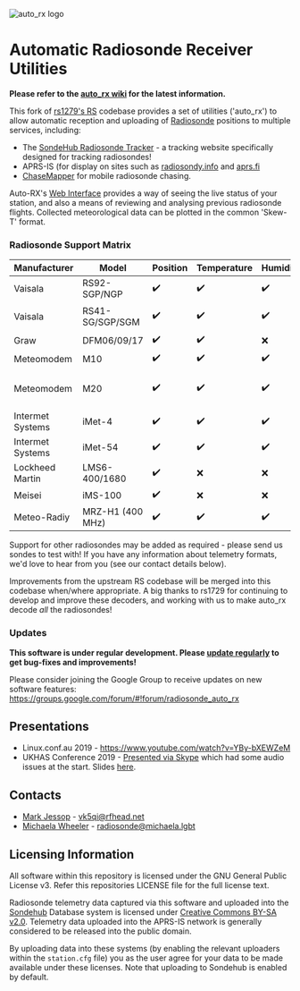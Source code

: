 ![auto_rx logo](autorx.png)
# Automatic Radiosonde Receiver Utilities

**Please refer to the [auto_rx wiki](https://github.com/projecthorus/radiosonde_auto_rx/wiki) for the latest information.**

This fork of [rs1279's RS](https://github.com/rs1729/RS) codebase provides a set of utilities ('auto_rx') to allow automatic reception and uploading of [Radiosonde](https://en.wikipedia.org/wiki/Radiosonde) positions to multiple services, including:

* The [SondeHub Radiosonde Tracker](https://tracker.sondehub.org) - a tracking website specifically designed for tracking radiosondes!
* APRS-IS (for display on sites such as [radiosondy.info](https://radiosondy.info) and [aprs.fi](https://aprs.fi)
* [ChaseMapper](https://github.com/projecthorus/chasemapper) for mobile
  radiosonde chasing.

Auto-RX's [Web Interface](https://github.com/projecthorus/radiosonde_auto_rx/wiki/Web-Interface-Guide) provides a way of seeing the live status of your station, and also a means of reviewing and analysing previous radiosonde flights. Collected meteorological data can be plotted in the common 'Skew-T' format.

### Radiosonde Support Matrix

Manufacturer | Model | Position | Temperature | Humidity | Pressure
-------------|-------|----------|-------------|----------|----------
Vaisala | RS92-SGP/NGP | :heavy_check_mark: | :heavy_check_mark: | :heavy_check_mark: | :heavy_check_mark:
Vaisala | RS41-SG/SGP/SGM | :heavy_check_mark: | :heavy_check_mark: | :heavy_check_mark: | :heavy_check_mark: (for -SGP)
Graw | DFM06/09/17 | :heavy_check_mark: | :heavy_check_mark: | :x: | :x:
Meteomodem | M10 | :heavy_check_mark: | :heavy_check_mark: | :heavy_check_mark: | Not Sent
Meteomodem | M20 | :heavy_check_mark: | :heavy_check_mark: | :heavy_check_mark: | :heavy_check_mark: (For some models)
Intermet Systems | iMet-4 | :heavy_check_mark: | :heavy_check_mark: | :heavy_check_mark: | Not Sent
Intermet Systems | iMet-54 | :heavy_check_mark: | :heavy_check_mark: | :heavy_check_mark: | Not Sent
Lockheed Martin | LMS6-400/1680 | :heavy_check_mark: | :x: | :x: | :x:
Meisei | iMS-100 | :heavy_check_mark: | :x: | :x: | :x:
Meteo-Radiy | MRZ-H1 (400 MHz) | :heavy_check_mark: | :heavy_check_mark: | :heavy_check_mark: | :x:

Support for other radiosondes may be added as required - please send us sondes to test with! If you have any information about telemetry formats, we'd love to hear from you (see our contact details below).

Improvements from the upstream RS codebase will be merged into this codebase when/where appropriate. A big thanks to rs1729 for continuing to develop and improve these decoders, and working with us to make auto_rx decode *all* the radiosondes!

### Updates

**This software is under regular development. Please [update regularly](https://github.com/projecthorus/radiosonde_auto_rx/wiki/Performing-Updates) to get bug-fixes and improvements!**

Please consider joining the Google Group to receive updates on new software features:
https://groups.google.com/forum/#!forum/radiosonde_auto_rx

## Presentations
* Linux.conf.au 2019 - https://www.youtube.com/watch?v=YBy-bXEWZeM
* UKHAS Conference 2019 - [Presented via Skype](https://youtu.be/azDJmMywBgw?t=643) which had some audio issues at the start. Slides [here](https://rfhead.net/sondes/auto_rx_presentation_UKHAS2019.pdf).

## Contacts
* [Mark Jessop](https://github.com/darksidelemm) - vk5qi@rfhead.net
* [Michaela Wheeler](https://github.com/TheSkorm) - radiosonde@michaela.lgbt


## Licensing Information
All software within this repository is licensed under the GNU General Public License v3. Refer this repositories LICENSE file for the full license text.

Radiosonde telemetry data captured via this software and uploaded into the [Sondehub](https://sondehub.org/) Database system is licensed under [Creative Commons BY-SA v2.0](https://creativecommons.org/licenses/by-sa/2.0/). 
Telemetry data uploaded into the APRS-IS network is generally considered to be released into the public domain. 

By uploading data into these systems (by enabling the relevant uploaders within the `station.cfg` file) you as the user agree for your data to be made available under these licenses. Note that uploading to Sondehub is enabled by default. 
